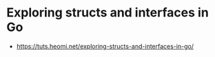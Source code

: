 # Exploring structs and interfaces in Go
* https://tuts.heomi.net/exploring-structs-and-interfaces-in-go/

